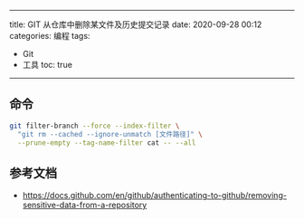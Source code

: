 ----
title: GIT 从仓库中删除某文件及历史提交记录
date: 2020-09-28 00:12
categories: 编程
tags: 
- Git
- 工具
toc: true
----

## 命令

```bash
git filter-branch --force --index-filter \
  "git rm --cached --ignore-unmatch [文件路径]" \
  --prune-empty --tag-name-filter cat -- --all
```

<!-- more -->

## 参考文档

- https://docs.github.com/en/github/authenticating-to-github/removing-sensitive-data-from-a-repository